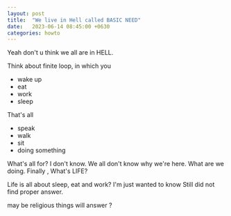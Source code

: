 ```yaml
---
layout: post
title:  "We live in Hell called BASIC NEED"
date:   2023-06-14 08:45:00 +0630
categories: howto
---
```

Yeah
don't u think we all are in HELL.

Think about finite loop, in which you 

- wake up
- eat
- work
- sleep

That's all

- speak
- walk
- sit
- doing something 

What's all for?
I don't know.
We all don't know why we're here.
What are we doing.
Finally , What's LIFE?

Life is all about sleep, eat and work?
I'm just wanted to know
Still did not find proper answer.

may be religious things will answer ?



